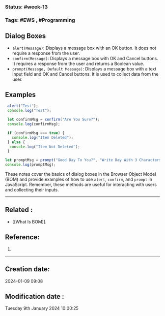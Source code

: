
### Status: #week-13

### Tags: #EWS  , #Programming 


## Dialog Boxes
- `alert(Message)`: Displays a message box with an OK button. It does not require a response from the user.
- `confirm(Message)`: Displays a message box with OK and Cancel buttons. It requires a response from the user and returns a Boolean value.
- `prompt(Message, Default Message)`: Displays a message box with a text input field and OK and Cancel buttons. It is used to collect data from the user.

## Examples
```javascript
 alert("Test");
 console.log("Test");

 let confirmMsg = confirm("Are You Sure?");
 console.log(confirmMsg);

 if (confirmMsg === true) {
   console.log("Item Deleted");
 } else {
  console.log("Item Not Deleted");
 }

let promptMsg = prompt("Good Day To You?", "Write Day With 3 Characters");
console.log(promptMsg);
````

These notes cover the basics of dialog boxes in the Browser Object Model (BOM) and provide examples of how to use `alert`, `confirm`, and `prompt` in JavaScript. Remember, these methods are useful for interacting with users and collecting their inputs. 

______________________________________________________________________


## Related : 

- [[What Is BOM]].

## Reference: 

1.  


---

  ## Creation date: 
  
  2024-01-09 09:08 
  
  
   ## Modification date :
   
   Tuesday 9th January 2024 10:00:25